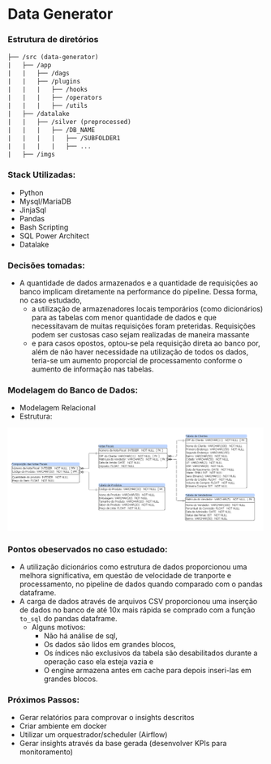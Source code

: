# Data Generator

### Estrutura de diretórios
```
├── /src (data-generator)
|   ├── /app
|   |   ├── /dags
|   |   ├── /plugins
|   |   |   ├── /hooks
|   |   |   ├── /operators
|   |   |   ├── /utils
|   ├── /datalake
|   |   ├── /silver (preprocessed)
|   |   |   ├── /DB_NAME
|   |   |   |   ├── /SUBFOLDER1
|   |   |   |   ├── ...
|   ├── /imgs
```
### Stack Utilizadas:
- Python
- Mysql/MariaDB
- JinjaSql
- Pandas
- Bash Scripting
- SQL Power Architect
- Datalake

### Decisões tomadas:
- A quantidade de dados armazenados e a quantidade de requisições ao banco implicam diretamente na performance do pipeline. Dessa forma, no caso estudado,
    - a utilização de armazenadores locais temporários (como dicionários) para as tabelas com menor quantidade de dados e que necessitavam de muitas requisições foram preteridas. Requisições podem ser custosas caso sejam realizadas de maneira massante
    - e para casos opostos, optou-se pela requisição direta ao banco por, além de não haver necessidade na utilização de todos os dados, teria-se um aumento proporcial de processamento conforme o aumento de informação nas tabelas. 

### Modelagem do Banco de Dados:
- Modelagem Relacional
- Estrutura:

![Logical Model](imgs/logical_model.PNG) 

### Pontos obeservados no caso estudado:
- A utilização dicionários como estrutura de dados proporcionou uma melhora significativa, em questão de velocidade de tranporte e processamento, no pipeline de dados quando comparado com o pandas dataframe. 
- A carga de dados através de arquivos CSV proporcionou uma inserção de dados no banco de até 10x mais rápida se comprado com a função ```to_sql``` do pandas dataframe.
    - Alguns motivos: 
        - Não há análise de sql,
        - Os dados são lidos em grandes blocos,
        - Os índices não exclusivos da tabela são desabilitados durante a operação caso ela esteja vazia e
        - O engine armazena antes em cache para depois inseri-las em grandes blocos.
        
### Próximos Passos:
- Gerar relatórios para comprovar o insights descritos
- Criar ambiente em docker
- Utilizar um orquestrador/scheduler (Airflow)
- Gerar insights através da base gerada (desenvolver KPIs para monitoramento)
